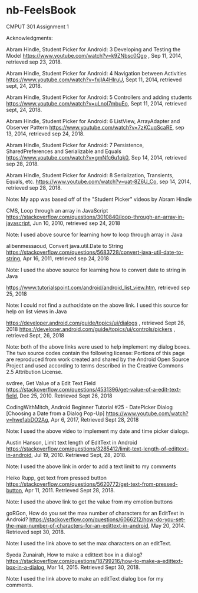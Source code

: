 # nb-FeelsBook
CMPUT 301 Assignment 1

Acknowledgments: 

Abram Hindle, Student Picker for Android: 3 Developing and Testing the Model
https://www.youtube.com/watch?v=k9ZNbsc0Qgo , Sep 11, 2014, retrieved sep 23, 2018.

Abram Hindle, Student Picker for Android: 4 Navigation between Activities
https://www.youtube.com/watch?v=fxjIA4HIruU, Sept 11, 2014, retrieved sept, 24, 2018.

Abram Hindle, Student Picker for Android: 5 Controllers and adding students
https://www.youtube.com/watch?v=uLnoI7mbuEo, Sept 11, 2014, retrieved sept, 24, 2018.

Abram Hindle, Student Picker for Android: 6 ListView, ArrayAdapter and Observer Pattern
https://www.youtube.com/watch?v=7zKCuqScaRE, sep 13, 2014, retrieved sep 24, 2018.

Abram Hindle, Student Picker for Android: 7 Persistence, SharedPreferences and Serializable and Equals
https://www.youtube.com/watch?v=gmNfc6u1qk0, Sep 14, 2014, retrieved sep 28, 2018.
 
Abram Hindle, Student Picker for Android: 8 Serialization, Transients, Equals, etc.
https://www.youtube.com/watch?v=uat-8Z6U_Co, sep 14, 2014, retrieved sep 28, 2018.

Note: My app was based off of the "Student Picker" videos by Abram Hindle 

CMS, Loop through an array in JavaScript
https://stackoverflow.com/questions/3010840/loop-through-an-array-in-javascript, Jun 10, 2010, retrieved sep 24, 2018

Note: I used above source for learning how to loop through array in Java

alibenmessaoud, Convert java.util.Date to String
https://stackoverflow.com/questions/5683728/convert-java-util-date-to-string, Apr 16, 2011, retrieved sep 24, 2018

Note: I used the above source for learning how to convert date to string in Java 

https://www.tutorialspoint.com/android/android_list_view.htm, retrieved sep 25, 2018

Note: I could not find a author/date on the above link. I used this source for help on list views in Java

https://developer.android.com/guide/topics/ui/dialogs , retrieved Sept 26, 2018
https://developer.android.com/guide/topics/ui/controls/pickers , retrieved Sept, 26, 2018

Note: both of the above links were used to help implement my dialog boxes.
      The two source codes contain the following license: Portions of this page are reproduced from work created and shared by the Android Open Source Project and used according to terms described in the Creative Commons 2.5 Attribution License.
      
svdree, Get Value of a Edit Text Field
https://stackoverflow.com/questions/4531396/get-value-of-a-edit-text-field, Dec 25, 2010. Retrieved Sept 26, 2018

CodingWithMitch, Android Beginner Tutorial #25 - DatePicker Dialog [Choosing a Date from a Dialog Pop-Up]
https://www.youtube.com/watch?v=hwe1abDO2Ag, Apr 6, 2017, Retrieved Sept 28, 2018

Note: I used the above video to implement my date and time picker dialogs. 

Austin Hanson, Limit text length of EditText in Android 
https://stackoverflow.com/questions/3285412/limit-text-length-of-edittext-in-android, Jul 19, 2010. Retrieved Sept, 28, 2018.

Note: I used the above link in order to add a text limit to my comments 

Heiko Rupp, get text from pressed button
https://stackoverflow.com/questions/5620772/get-text-from-pressed-button, Apr 11, 2011. Retrieved Sept 28, 2018.

Note: I used the above link to get the value from my emotion buttons 

goRGon, How do you set the max number of characters for an EditText in Android?
https://stackoverflow.com/questions/6066212/how-do-you-set-the-max-number-of-characters-for-an-edittext-in-android, May 20, 2014. Retrieved sept 30, 2018. 

Note: I used the link above to set the max characters on an editText. 

Syeda Zunairah, How to make a edittext box in a dialog?
https://stackoverflow.com/questions/18799216/how-to-make-a-edittext-box-in-a-dialog, Mar 14, 2015. Retrieved Sept 30, 2018.

Note: I used the link above to make an editText dialog box for my comments. 




 
